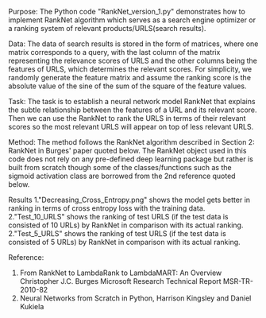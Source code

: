 Purpose:
The Python code "RankNet_version_1.py" demonstrates how to implement RankNet algorithm which serves as a search engine optimizer or a ranking system of relevant products/URLS(search results).

Data:
The data of search results is stored in the form of matrices, where one matrix corresponds to a query,
with the last column of the matrix representing the relevance scores of URLS
and the other columns being the features of URLS, which determines the relevant scores.
For simplicity, we randomly generate the feature matrix and
assume the ranking score is the absolute value of the sine of the sum of the square of the feature values.

Task:
The task is to establish a neural network model RankNet that explains the subtle
relationship between the features of a URL and its relevant score.
Then we can use the RankNet to rank the URLS in terms of their relevant scores
so the most relevant URLS will appear on top of less relevant URLS.

Method:
The method follows the RankNet algorithm described in Section 2: RankNet in Burges' paper
quoted below.
The RankNet object used in this code does not rely on
any pre-defined deep learning package but rather is built from scratch
though some of the classes/functions
such as the sigmoid activation class are borrowed from the 2nd reference quoted below.

Results
1."Decreasing_Cross_Entropy.png" shows the model gets better in ranking in terms of cross entropy loss with the training data.
2."Test_10_URLS" shows the ranking of test URLS (if the test data is consisted of 10 URLs) by RankNet in comparison with its actual ranking.
2."Test_5_URLS" shows the ranking of test URLS (if the test data is consisted of 5 URLs) by RankNet in comparison with its actual ranking.

Reference:
1. From RankNet to LambdaRank to LambdaMART: An Overview
Christopher J.C. Burges
Microsoft Research Technical Report MSR-TR-2010-82
2. Neural Networks from Scratch in Python, Harrison Kingsley and Daniel Kukiela


